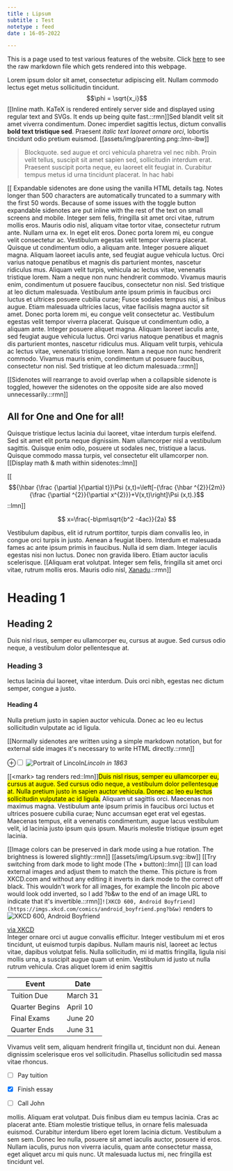 ```yaml
---
title : Lipsum
subtitle : Test
notetype : feed
date : 16-05-2022

---
```


This is a page used to test various features of the website. Click [here](/assets/txt/Lipsum.txt) to see the raw markdown file which gets rendered into this webpage.

Lorem ipsum dolor sit amet, consectetur adipiscing elit. Nullam commodo lectus eget metus sollicitudin tincidunt.  $$\phi = \sqrt{x_i}$$ [[Inline math. KaTeX is rendered entirely server side and displayed using regular text and SVGs. It ends up being quite fast.::rmn]]Sed blandit velit sit amet viverra condimentum. Donec imperdiet sagittis lectus, dictum convallis **bold text tristique sed**. Praesent *italic text laoreet ornare orci*, lobortis tincidunt odio pretium euismod. [[assets/img/parenting.png::lmn-ibw]]

> Blockquote. sed augue et orci vehicula pharetra vel nec nibh. Proin velit tellus, suscipit sit amet sapien sed, sollicitudin interdum erat. Praesent suscipit porta neque, eu laoreet elit feugiat in. Curabitur tempus metus id urna tincidunt placerat. In hac habi


[[ Expandable sidenotes are done using the vanilla HTML details tag. Notes longer than 500 characters are automatically truncated to a summary with the first 50 words. Because of some issues with the toggle button expandable sidenotes are put inline with the rest of the text on small screens and mobile. Integer sem felis, fringilla sit amet orci vitae, rutrum mollis eros. Mauris odio nisl, aliquam vitae tortor vitae, consectetur rutrum ante. Nullam urna ex. In eget elit eros. Donec porta lorem mi, eu congue velit consectetur ac. Vestibulum egestas velit tempor viverra placerat. Quisque ut condimentum odio, a aliquam ante. Integer posuere aliquet magna. Aliquam laoreet iaculis ante, sed feugiat augue vehicula luctus. Orci varius natoque penatibus et magnis dis parturient montes, nascetur ridiculus mus. Aliquam velit turpis, vehicula ac lectus vitae, venenatis tristique lorem. Nam a neque non nunc hendrerit commodo. Vivamus mauris enim, condimentum ut posuere faucibus, consectetur non nisl. Sed tristique at leo dictum malesuada. Vestibulum ante ipsum primis in faucibus orci luctus et ultrices posuere cubilia curae; Fusce sodales tempus nisi, a finibus augue. Etiam malesuada ultricies lacus, vitae facilisis magna auctor sit amet. Donec porta lorem mi, eu congue velit consectetur ac. Vestibulum egestas velit tempor viverra placerat. Quisque ut condimentum odio, a aliquam ante. Integer posuere aliquet magna. Aliquam laoreet iaculis ante, sed feugiat augue vehicula luctus. Orci varius natoque penatibus et magnis dis parturient montes, nascetur ridiculus mus. Aliquam velit turpis, vehicula ac lectus vitae, venenatis tristique lorem. Nam a neque non nunc hendrerit commodo. Vivamus mauris enim, condimentum ut posuere faucibus, consectetur non nisl. Sed tristique at leo dictum malesuada.::rmn]]

[[Sidenotes will rearrange to avoid overlap when a collapsible sidenote is toggled, however the sidenotes on the opposite side are also moved unnecessarily.::rmn]]


## All for One and One for all!
Quisque tristique lectus lacinia dui laoreet, vitae interdum turpis eleifend. Sed sit amet elit porta neque dignissim. Nam ullamcorper nisl a vestibulum sagittis. Quisque enim odio, posuere ut sodales nec, tristique a lacus. Quisque commodo massa turpis, vel consectetur elit ullamcorper non.[[Display math & math within sidenotes::lmn]]

[[$${\hbar {\frac {\partial }{\partial t}}\Psi (x,t)=\left[-{\frac {\hbar ^{2}}{2m}}{\frac {\partial ^{2}}{\partial x^{2}}}+V(x,t)\right]\Psi (x,t).}$$::lmn]]

$$ x=\frac{-b\pm\sqrt{b^2 -4ac}}{2a} $$

Vestibulum dapibus, elit id rutrum porttitor, turpis diam convallis leo, in congue orci turpis in justo. Aenean a feugiat libero. Interdum et malesuada fames ac ante ipsum primis in faucibus. Nulla id sem diam. Integer iaculis egestas nisi non luctus. Donec non gravida libero. Etiam auctor iaculis scelerisque. [[Aliquam erat volutpat. Integer sem felis, fringilla sit amet orci vitae, rutrum mollis eros. Mauris odio nisl, [Xanadu](/notes/Xanadu).::rmn]]
# Heading 1
## Heading 2
Duis nisl risus, semper eu ullamcorper eu, cursus at augue. Sed cursus odio neque, a vestibulum dolor pellentesque at. 
### Heading 3
lectus lacinia dui laoreet, vitae interdum. Duis orci nibh, egestas nec dictum  semper, congue a justo.
#### Heading 4
Nulla pretium justo in sapien auctor vehicula. Donec ac leo eu lectus sollicitudin vulputate ac id ligula.

[[Normally sidenotes are written using a simple markdown notation, but for external side images it's necessary to write HTML directly.::rmn]]

<label for="rmn-A" class="margin-toggle  ">⊕</label><input type="checkbox" id="rmn-A" class="margin-toggle"><span class="mn-right" style="text-align: center;"> ![Portrait of Lincoln](https://upload.wikimedia.org/wikipedia/commons/a/ab/Abraham_Lincoln_O-77_matte_collodion_print.jpg)*Lincoln in 1863*</span>

[[\<mark\> tag renders red::lmn]]<mark>Duis nisl risus, semper eu ullamcorper eu, cursus at augue. Sed cursus odio neque, a vestibulum dolor pellentesque at. Nulla pretium justo in sapien auctor vehicula. Donec ac leo eu lectus sollicitudin vulputate ac id ligula.</mark> Aliquam ut sagittis orci. Maecenas non maximus magna. Vestibulum ante ipsum primis in faucibus orci luctus et ultrices posuere cubilia curae; Nunc accumsan eget erat vel egestas. Maecenas tempus, elit a venenatis condimentum, augue lacus vestibulum velit, id lacinia justo ipsum quis ipsum. Mauris molestie tristique ipsum eget lacinia.


[[Image colors can be preserved in dark mode using a hue rotation. The brightness is lowered slightly::rmn]]
[[assets/img/Lipsum.svg::ibw]]
[[Try switching from dark mode to light mode (The ◑ button)::lmn]]
[[I can load external images and adjust them to match the theme. This picture is from XKCD.com and without any editing it inverts in dark mode to the correct off black. This wouldn't work for all images, for example the lincoln pic above would look odd inverted, so I add ?b&w to the end of an image URL to indicate that it's invertible.::rmn]]`![XKCD 600, Android Boyfriend](https://imgs.xkcd.com/comics/android_boyfriend.png?b&w)` renders to ![XKCD 600, Android Boyfriend](https://imgs.xkcd.com/comics/android_boyfriend.png?b&w)


<figcaption><a href="https://xkcd.com/600/">via XKCD</a></figcaption>
Integer ornare orci ut augue convallis efficitur. Integer vestibulum mi et eros tincidunt, ut euismod turpis dapibus. Nullam mauris nisl, laoreet ac lectus vitae, dapibus volutpat felis. Nulla sollicitudin, mi id mattis fringilla, ligula nisi mollis urna, a suscipit augue quam ut enim. Vestibulum id justo ut nulla rutrum vehicula. Cras aliquet lorem id enim sagittis 

| Event          | Date       |
| -------------- | ---------- |
| Tuition Due    | March 31   |
| Quarter Begins | April 10    |
| Final Exams    | June 20 |
| Quarter Ends   | June 31    |

Vivamus velit sem, aliquam hendrerit fringilla ut, tincidunt non dui. Aenean dignissim scelerisque eros vel sollicitudin. Phasellus sollicitudin sed massa vitae rhoncus. 

- [ ]   Pay tuition
- [X]  Finish essay
- [ ]  Call John


mollis. Aliquam erat volutpat. Duis finibus diam eu tempus lacinia. Cras ac placerat ante. Etiam molestie tristique tellus, in ornare felis malesuada euismod. Curabitur interdum libero eget lorem lacinia dictum. Vestibulum a sem sem. Donec leo nulla, posuere sit amet iaculis auctor, posuere id eros. Nullam iaculis, purus non viverra iaculis, quam ante consectetur massa, eget aliquet arcu mi quis nunc. Ut malesuada luctus mi, nec fringilla est tincidunt vel. 
